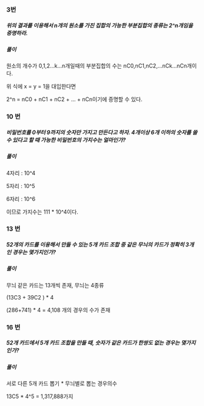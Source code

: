 ### 3번

##### 위의 결과를 이용해서 n개의 원소를 가진 집합의 가능한 부분집합의 종류는 2^n개임을 증명하라.



##### 풀이

원소의 개수가 0,1,2...k...n개일때의 부분집합의 수는 nC0,nC1,nC2,...nCk...nCn개이다.

위 식에 x = y = 1을 대입한다면

2^n = nC0 + nC1 + nC2 + ... + nCn이기에 증명할 수 있다.





### 10 번

##### 비밀번호를 0부터 9까지의 숫자만 가지고 만든다고 하자. 4개이상 6개 이하의 숫자를 쓸 수 있다고 할 때 가능한 비밀번호의 가지수는 얼마인가?



##### 풀이

4자리 : 10^4

5자리 : 10^5

6자리 : 10^6

이므로 가지수는 111 * 10^4이다.

### 13 번

##### 52개의 카드를 이용해서 만들 수 있는 5개 카드 조합 중 같은 무늬의 카드가 정확히 3개인 경우는 몇가지인가?



##### 풀이

무늬 같은 카드는 13개씩 존재, 무늬는 4종류

(13C3 + 39C2 ) * 4

(286+741) * 4 = 4,108 개의 경우의 수가 존재



### 16 번

##### 52개 카드에서 5개 카드 조합을 만들 때, 숫자가 같은 카드가 한쌍도 없는 경우는 몇가지인가?



##### 풀이

서로 다른 5개 카드 뽑기 * 무늬별로 뽑는 경우의수

13C5 * 4^5 = 1,317,888가지



